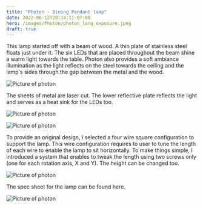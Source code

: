 ```yaml
---
title: "Photon - Dining Pendant lamp"
date: 2022-06-12T20:14:11-07:00
hero: /images/Photon/photon_long_exposure.jpeg
draft: true
---
```


This lamp started off with a beam of wood. A thin plate of stainless steel floats just under it. The six LEDs that are placed throughout the beam shine a warm light towards the table. Photon also provides a soft ambiance illumination as the light reflects on the steel towards the ceiling and the lamp's sides through the gap between the metal and the wood.

![Picture of photon](/images/Photon/photon_general_34_top.jpg)

The sheets of metal are laser cut. The lower reflective plate reflects the light and serves as a heat sink for the LEDs too.

![Picture of photon](/images/Photon/photon_front.jpg)

![Picture of photon](/images/Photon/photon_general_side.jpg)

To provide an original design, I selected a four wire square configuration to support the lamp. This wire configuration requires to user to tune the length of each wire to enable the lamp to sit horizontally. To make things simple, I introduced a system that enables to tweak the length using two screws only (one for each rotation axis, X and Y). The height can be changed too.

![Picture of photon](/images/Photon/photon_close_top_right.jpg)

The spec sheet for the lamp can be found here.

![Picture of photon](/images/Photon/photon_design.jpg)

